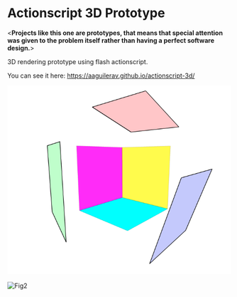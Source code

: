 # Actionscript 3D Prototype

<**Projects like this one are prototypes, that means that special attention was given to the problem itself rather than having a perfect software design.**>

3D rendering prototype using flash actionscript.

You can see it here: https://aaguilerav.github.io/actionscript-3d/


![Fig1](https://raw.githubusercontent.com/aaguilerav/actionscript-3d/master/screenshot.png)

![Fig2](https://raw.githubusercontent.com/aaguilerav/actionscript-3d/master/cube.gif)
